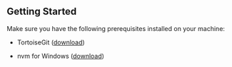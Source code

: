 ## Getting Started
  
Make sure you have the following prerequisites installed on your machine:

- TortoiseGit ([download](https://tortoisegit.org/))
<!-- Git ([download](https://git-scm.com/))-->
- nvm for Windows ([download](https://github.com/coreybutler/nvm-windows/releases/tag/1.1.8))